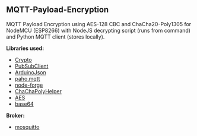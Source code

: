 ## <b>MQTT-Payload-Encryption</b>

MQTT Payload Encryption using AES-128 CBC and ChaCha20-Poly1305 for NodeMCU (ESP8266) with NodeJS decrypting script (runs from command) and Python MQTT client (stores locally).

<b>Libraries used:</b>

- [Crypto](https://github.com/rweather/arduinolibs)
- [PubSubClient](https://github.com/knolleary/pubsubclient)
- [ArduinoJson](https://github.com/bblanchon/ArduinoJson)
- [paho.mqtt](https://github.com/eclipse/paho.mqtt.python)
- [node-forge](https://github.com/digitalbazaar/forge)
- [ChaChaPolyHelper](https://github.com/dmaixner/esp8266-chachapoly)
- [AES](https://github.com/spaniakos/AES/)
- [base64](https://github.com/fcgdam/ESP8266-base64)

<b>Broker:</b>
- [mosquitto](https://mosquitto.org/)
